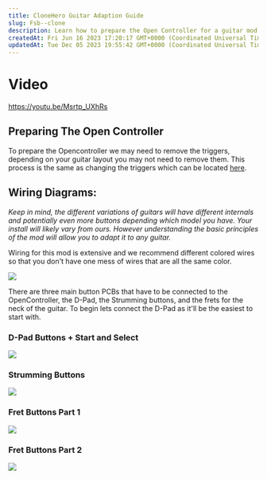```yaml
---
title: CloneHero Guitar Adaption Guide
slug: Fsb--clone
description: Learn how to prepare the Open Controller for a guitar mod with detailed instructions in this document. Discover how to remove triggers and connect the D-Pad buttons, strumming buttons, and fret buttons to the Open Controller. Find wiring diagrams and expe
createdAt: Fri Jun 16 2023 17:20:17 GMT+0000 (Coordinated Universal Time)
updatedAt: Tue Dec 05 2023 19:55:42 GMT+0000 (Coordinated Universal Time)
---
```


# Video

<https://youtu.be/Msrtp_UXhRs>

## Preparing The Open Controller

To prepare the Opencontroller we may need to remove the triggers, depending on your guitar layout you may not need to remove them. This process is the same as changing the triggers which can be located [here](https://wiki.handheldlegend.com/swapping-bumper-buttons-open-controller).

## Wiring Diagrams:&#x20;

*Keep in mind, the different variations of guitars will have different internals and potentially even more buttons depending which model you have. Your install will likely vary from ours. However understanding the basic principles of the mod will allow you to adapt it to any guitar.*

Wiring for this mod is extensive and we recommend different colored wires so that you don't have one mess of wires that are all the same color.&#x20;

![](../../assets/ZodfI6VNQsNGqNWVHI2UD_dsc4976-large.JPG)

There are three main button PCBs that have to be connected to the OpenController, the D-Pad, the Strumming buttons, and the frets for the neck of the guitar. To begin lets connect the D-Pad as it'll be the easiest to start with.&#x20;

### D-Pad Buttons + Start and Select

![](../../assets/0rA0ewMutvS7K_YbCrPTF_dpad-bindings.jpg)

### Strumming Buttons

![](../../assets/p-WJJT1nzUPtKNYDmzJMh_strumming-buttons.jpg)

### Fret Buttons Part 1

![](../../assets/k_fVbxbl4i_LQgOnjYWYN_frets-part-1.jpg)

### Fret Buttons Part 2

![](../../assets/-94KkT21GzIsBDGq5zIlC_fret-buttons.jpg)

